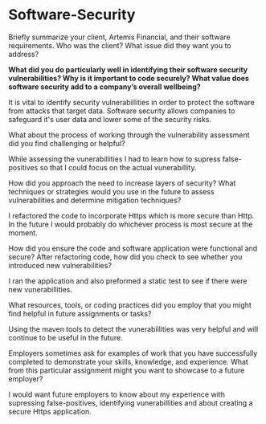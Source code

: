 # Software-Security
Briefly summarize your client, Artemis Financial, and their software requirements. Who was the client? What issue did they want you to address?



<b>What did you do particularly well in identifying their software security vulnerabilities? Why is it important to code securely? What value does software security add to a company’s overall wellbeing?</b>

It is vital to identify security vulnerabillities in order to protect the software from attacks that target data. Software security allows companies to safeguard it's user data and lower some of the security risks.

What about the process of working through the vulnerability assessment did you find challenging or helpful?

While assessing the vunerabillities I had to learn how to supress false-positives so that I could focus on the actual vunerabillity.


How did you approach the need to increase layers of security? What techniques or strategies would you use in the future to assess vulnerabilities and determine mitigation techniques?

I refactored the code to incorporate Https which is more secure than Http. In the future I would probably do whichever process is most secure at the moment.

How did you ensure the code and software application were functional and secure? After refactoring code, how did you check to see whether you introduced new vulnerabilities?

I ran the application and also preformed a static test to see if there were new vunerabillities.

What resources, tools, or coding practices did you employ that you might find helpful in future assignments or tasks?


Using the maven tools to detect the vunerabillities was very helpful and will continue to be useful in the future.

Employers sometimes ask for examples of work that you have successfully completed to demonstrate your skills, knowledge, and experience. What from this particular assignment might you want to showcase to a future employer?

I would want future employers to know about my experience with supressing false-positives, identifying vunerabillities and about creating a secure Https application. 

